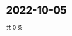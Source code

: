 # 2022-10-05

共 0 条

<!-- BEGIN WEIBO -->
<!-- 最后更新时间 Wed Oct 05 2022 09:45:32 GMT+0800 (China Standard Time) -->

<!-- END WEIBO -->
